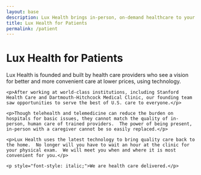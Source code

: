 ```yaml
---
layout: base
description: Lux Health brings in-person, on-demand healthcare to your home, work, or vacation.
title: Lux Health for Patients
permalink: /patient
---
```

<main class="master-container-1600">
    <h1>Lux Health for Patients</h1>
    <p>Lux Health is founded and built by health care providers who see a vision for better and more convenient care at lower prices, using technology.</p>

    <p>After working at world-class institutions, including Stanford Health Care and Dartmouth-Hitchcock Medical Clinic, our founding team saw opportunities to serve the best of U.S. care to everyone.</p>

    <p>Though telehealth and telemedicine can reduce the burden on hospitals for basic issues, they cannot match the quality of in-person, human care of trained providers.  The power of being present, in-person with a caregiver cannot be so easily replaced.</p>

    <p>Lux Health uses the latest technology to bring quality care back to the home.  No longer will you have to wait an hour at the clinic for your physical exam.  We will meet you when and where it is most convenient for you.</p>

    <p style="font-style: italic;">We are health care delivered.</p>

</main>